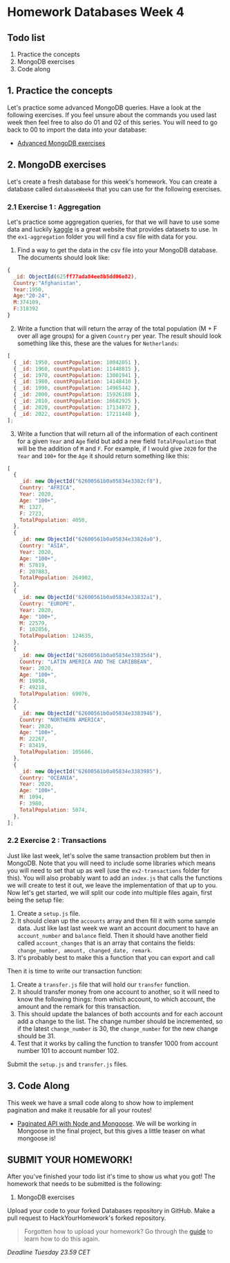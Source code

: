 # Homework Databases Week 4

## **Todo list**

1. Practice the concepts
2. MongoDB exercises
3. Code along

## 1. **Practice the concepts**

Let's practice some advanced MongoDB queries. Have a look at the following exercises. If you feel unsure about the commands you used last week then feel free to also do 01 and 02 of this series. You will need to go back to 00 to import the data into your database:

- [Advanced MongoDB exercises](https://github.com/mattdavis0351/mongodb-labs/blob/master/exercises/03_advanced-mongo-queries.md)

## 2. **MongoDB exercises**

Let's create a fresh database for this week's homework. You can create a database called `databaseWeek4` that you can use for the following exercises.

### 2.1 **Exercise 1 : Aggregation**

Let's practice some aggregation queries, for that we will have to use some data and luckily [kaggle](https://www.kaggle.com/) is a great website that provides datasets to use. In the `ex1-aggregation` folder you will find a csv file with data for you.

1. Find a way to get the data in the csv file into your MongoDB database. The documents should look like:

```js
{
  _id: ObjectId(625ff77ada84ee8b5dd06e82),
  Country:"Afghanistan",
  Year:1950,
  Age:"20-24",
  M:374109,
  F:318392
}
```

2. Write a function that will return the array of the total population (M + F over all age groups) for a given `Country` per year. The result should look something like this, these are the values for `Netherlands`:

```js
[
  { _id: 1950, countPopulation: 10042051 },
  { _id: 1960, countPopulation: 11448815 },
  { _id: 1970, countPopulation: 13001941 },
  { _id: 1980, countPopulation: 14148410 },
  { _id: 1990, countPopulation: 14965442 },
  { _id: 2000, countPopulation: 15926188 },
  { _id: 2010, countPopulation: 16682925 },
  { _id: 2020, countPopulation: 17134872 },
  { _id: 2022, countPopulation: 17211448 },
];
```

3. Write a function that will return all of the information of each continent for a given `Year` and `Age` field but add a new field `TotalPopulation` that will be the addition of `M` and `F`. For example, if I would give `2020` for the `Year` and `100+` for the `Age` it should return something like this:

```js
[
  {
    _id: new ObjectId("62600561b0a05834e3382cf8"),
    Country: "AFRICA",
    Year: 2020,
    Age: "100+",
    M: 1327,
    F: 2723,
    TotalPopulation: 4050,
  },
  {
    _id: new ObjectId("62600561b0a05834e3382da0"),
    Country: "ASIA",
    Year: 2020,
    Age: "100+",
    M: 57019,
    F: 207883,
    TotalPopulation: 264902,
  },
  {
    _id: new ObjectId("62600561b0a05834e33832a1"),
    Country: "EUROPE",
    Year: 2020,
    Age: "100+",
    M: 22579,
    F: 102056,
    TotalPopulation: 124635,
  },
  {
    _id: new ObjectId("62600561b0a05834e33835d4"),
    Country: "LATIN AMERICA AND THE CARIBBEAN",
    Year: 2020,
    Age: "100+",
    M: 19858,
    F: 49218,
    TotalPopulation: 69076,
  },
  {
    _id: new ObjectId("62600561b0a05834e3383946"),
    Country: "NORTHERN AMERICA",
    Year: 2020,
    Age: "100+",
    M: 22267,
    F: 83419,
    TotalPopulation: 105686,
  },
  {
    _id: new ObjectId("62600561b0a05834e3383985"),
    Country: "OCEANIA",
    Year: 2020,
    Age: "100+",
    M: 1094,
    F: 3980,
    TotalPopulation: 5074,
  },
];
```

### 2.2 **Exercise 2 : Transactions**

Just like last week, let's solve the same transaction problem but then in MongoDB. Note that you will need to include some libraries which means you will need to set that up as well (use the `ex2-transactions` folder for this). You will also probably want to add an `index.js` that calls the functions we will create to test it out, we leave the implementation of that up to you. Now let's get started, we will split our code into multiple files again, first being the setup file:

1. Create a `setup.js` file.
2. It should clean up the `accounts` array and then fill it with some sample data. Just like last last week we want an account document to have an `account_number` and `balance` field. Then it should have another field called `account_changes` that is an array that contains the fields: `change_number, amount, changed_date, remark`.
3. It's probably best to make this a function that you can export and call

Then it is time to write our transaction function:

1. Create a `transfer.js` file that will hold our `transfer` function.
2. It should transfer money from one account to another, so it will need to know the following things: from which account, to which account, the amount and the remark for this transaction.
3. This should update the balances of both accounts and for each account add a change to the list. The change number should be incremented, so if the latest `change_number` is 30, the `change_number` for the new change should be 31.
4. Test that it works by calling the function to transfer 1000 from account number 101 to account number 102.

Submit the `setup.js` and `transfer.js` files.

## 3. **Code Along**

This week we have a small code along to show how to implement pagination and make it reusable for all your routes!

- [Paginated API with Node and Mongoose](https://www.youtube.com/watch?v=ZX3qt0UWifc). We will be working in Mongoose in the final project, but this gives a little teaser on what mongoose is!

## **SUBMIT YOUR HOMEWORK!**

After you've finished your todo list it's time to show us what you got! The homework that needs to be submitted is the following:

1. MongoDB exercises

Upload your code to your forked Databases repository in GitHub. Make a pull request to HackYourHomework's forked repository.

> Forgotten how to upload your homework? Go through the [guide](../hand-in-homework-guide.md) to learn how to do this again.

_Deadline Tuesday 23.59 CET_
